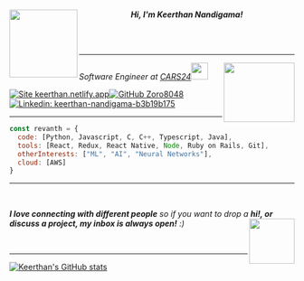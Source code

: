 <br>
<p  align="center">
<img align="left" width="120" src="https://media.giphy.com/media/jaWhf74YRaDxHS3RCn/giphy.gif">
<em><b>Hi, I'm Keerthan Nandigama!</b></em>
</p>

<br>
<br>

---

<img align='right' src="https://user-images.githubusercontent.com/30077154/124391673-67c2ce00-dd0f-11eb-822a-d7be47c815a5.gif" width="125" height="105">
<p><em>Software Engineer at <a href="https://www.cars24.com/">CARS24</a><img src="https://media.giphy.com/media/fYSnHlufseco8Fh93Z/giphy.gif" width="30"></em></p>

[
![Site keerthan.netlify.app](https://img.shields.io/badge/do%20visit-keerthan.netlify.app-informational)](https://keerthan.netlify.app)[![GitHub Zoro8048](https://img.shields.io/github/followers/Zoro8048?label=follow&style=social)](https://github.com/Zoro8048)[![Linkedin: keerthan-nandigama-b3b19b175](https://img.shields.io/badge/-keerthan-blue?style=flat-square&logo=Linkedin&logoColor=white&link=https://www.linkedin.com/in/thaianebraga/)](https://www.linkedin.com/in/keerthan-nandigama-b3b19b175/)



---



```javascript
const revanth = {
  code: [Python, Javascript, C, C++, Typescript, Java],
  tools: [React, Redux, React Native, Node, Ruby on Rails, Git],
  otherInterests: ["ML", "AI", "Neural Networks"],
  cloud: [AWS]
}
```

---
<br>

<em><b>I love connecting with different people</b> so if you want to drop a <b>hi!, or discuss a project, my inbox is always open!</b> :)</em><img align="right" src="https://media.giphy.com/media/EuoHwFsVY3w6BMmfhM/giphy.gif" width="80"/> 

<br>

---

[![Keerthan's GitHub stats](https://github-readme-stats.vercel.app/api?username=Zoro8048&count_private=true&show_icons=true&bg_color=0,FF8F1C,FFFFFF,509E2F)](https://github.com/Zoro8048/)

